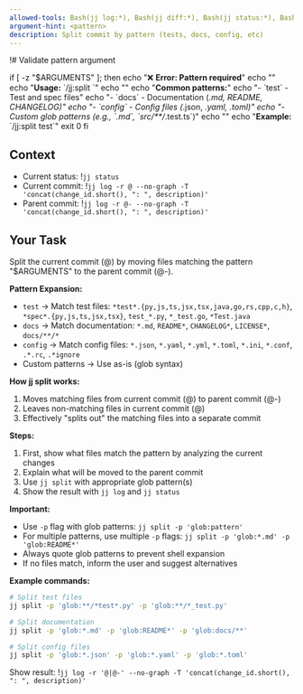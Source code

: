 ```yaml
---
allowed-tools: Bash(jj log:*), Bash(jj diff:*), Bash(jj status:*), Bash(jj split:*)
argument-hint: <pattern>
description: Split commit by pattern (tests, docs, config, etc)
---
```


!# Validate pattern argument

if [ -z "$ARGUMENTS" ]; then
echo "❌ **Error: Pattern required**"
echo ""
echo "**Usage:** \`/jj:split <pattern>\`"
echo ""
echo "**Common patterns:**"
echo "- \`test\` - Test and spec files"
echo "- \`docs\` - Documentation (_.md, README, CHANGELOG)"
echo "- \`config\` - Config files (_.json, _.yaml, _.toml)"
echo "- Custom glob patterns (e.g., \`_.md\`, \`src/\*\*/_.test.ts\`)"
echo ""
echo "**Example:** \`/jj:split test\`"
exit 0
fi

## Context

- Current status: !`jj status`
- Current commit: !`jj log -r @ --no-graph -T 'concat(change_id.short(), ": ", description)'`
- Parent commit: !`jj log -r @- --no-graph -T 'concat(change_id.short(), ": ", description)'`

## Your Task

Split the current commit (@) by moving files matching the pattern "$ARGUMENTS" to the parent commit (@-).

**Pattern Expansion:**

- `test` → Match test files: `*test*.{py,js,ts,jsx,tsx,java,go,rs,cpp,c,h}`, `*spec*.{py,js,ts,jsx,tsx}`, `test_*.py`, `*_test.go`, `*Test.java`
- `docs` → Match documentation: `*.md`, `README*`, `CHANGELOG*`, `LICENSE*`, `docs/**/*`
- `config` → Match config files: `*.json`, `*.yaml`, `*.yml`, `*.toml`, `*.ini`, `*.conf`, `.*.rc`, `.*ignore`
- Custom patterns → Use as-is (glob syntax)

**How jj split works:**

1. Moves matching files from current commit (@) to parent commit (@-)
2. Leaves non-matching files in current commit (@)
3. Effectively "splits out" the matching files into a separate commit

**Steps:**

1. First, show what files match the pattern by analyzing the current changes
2. Explain what will be moved to the parent commit
3. Use `jj split` with appropriate glob pattern(s)
4. Show the result with `jj log` and `jj status`

**Important:**

- Use `-p` flag with glob patterns: `jj split -p 'glob:pattern'`
- For multiple patterns, use multiple `-p` flags: `jj split -p 'glob:*.md' -p 'glob:README*'`
- Always quote glob patterns to prevent shell expansion
- If no files match, inform the user and suggest alternatives

**Example commands:**

```bash
# Split test files
jj split -p 'glob:**/*test*.py' -p 'glob:**/*_test.py'

# Split documentation
jj split -p 'glob:*.md' -p 'glob:README*' -p 'glob:docs/**'

# Split config files
jj split -p 'glob:*.json' -p 'glob:*.yaml' -p 'glob:*.toml'
```

Show result: !`jj log -r '@|@-' --no-graph -T 'concat(change_id.short(), ": ", description)'`
